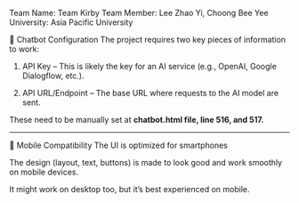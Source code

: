 Team Name: Team Kirby
Team Member: Lee Zhao Yi, Choong Bee Yee
University: Asia Pacific University

🧠 Chatbot Configuration
The project requires two key pieces of information to work:

1. API Key – This is likely the key for an AI service (e.g., OpenAI, Google Dialogflow, etc.).

2. API URL/Endpoint – The base URL where requests to the AI model are sent.

These need to be manually set at **chatbot.html file, line 516, and 517.**

____________________________________________________________________________________________________________

📱 Mobile Compatibility
The UI is optimized for smartphones 

The design (layout, text, buttons) is made to look good and work smoothly on mobile devices.

It might work on desktop too, but it’s best experienced on mobile.
